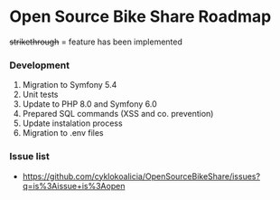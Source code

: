 Open Source Bike Share Roadmap
============
~~strikethrough~~ = feature has been implemented

### Development
1. Migration to Symfony 5.4
2. Unit tests
3. Update to PHP 8.0 and Symfony 6.0
3. Prepared SQL commands (XSS and co. prevention)
4. Update instalation process
5. Migration to .env files

### Issue list
* https://github.com/cyklokoalicia/OpenSourceBikeShare/issues?q=is%3Aissue+is%3Aopen
